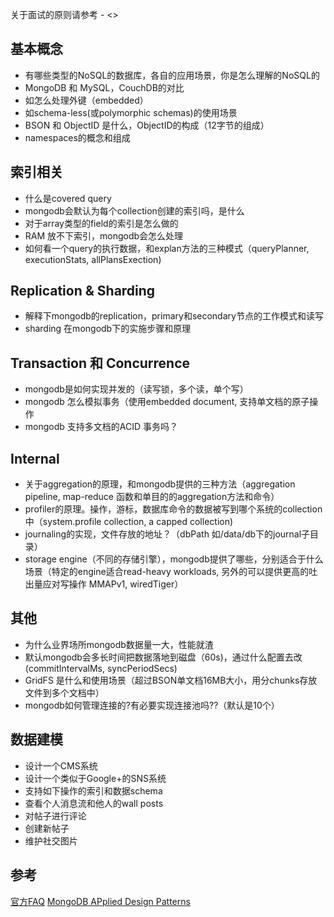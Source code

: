 
关于面试的原则请参考 - <>

## 基本概念
 - 有哪些类型的NoSQL的数据库，各自的应用场景，你是怎么理解的NoSQL的
 - MongoDB 和 MySQL，CouchDB的对比
 - 如怎么处理外键（embedded）
 - 如schema-less(或polymorphic schemas)的使用场景
 - BSON 和 ObjectID 是什么，ObjectID的构成（12字节的组成）
 - namespaces的概念和组成

## 索引相关
 - 什么是covered query
 - mongodb会默认为每个collection创建的索引吗，是什么
 - 对于array类型的field的索引是怎么做的
 - RAM 放不下索引，mongodb会怎么处理
 - 如何看一个query的执行数据，和explan方法的三种模式（queryPlanner, executionStats, allPlansExection)

## Replication & Sharding
 - 解释下mongodb的replication，primary和secondary节点的工作模式和读写
 - sharding 在mongodb下的实施步骤和原理

## Transaction 和 Concurrence
 - mongodb是如何实现并发的（读写锁，多个读，单个写）
 - mongodb 怎么模拟事务（使用embedded document, 支持单文档的原子操作
 - mongodb 支持多文档的ACID 事务吗？

## Internal
 - 关于aggregation的原理，和mongodb提供的三种方法（aggregation pipeline, map-reduce 函数和单目的的aggregation方法和命令）
 - profiler的原理。操作，游标，数据库命令的数据被写到哪个系统的collection中（system.profile collection, a capped collection)
 - journaling的实现，文件存放的地址？（dbPath 如/data/db下的journal子目录）
 - storage engine（不同的存储引擎），mongodb提供了哪些，分别适合于什么场景（特定的engine适合read-heavy workloads, 另外的可以提供更高的吐出量应对写操作 MMAPv1, wiredTiger）

## 其他
 - 为什么业界场所mongodb数据量一大，性能就渣
 - 默认mongodb会多长时间把数据落地到磁盘（60s)，通过什么配置去改(commitIntervalMs, syncPeriodSecs)
 - GridFS 是什么和使用场景（超过BSON单文档16MB大小，用分chunks存放文件到多个文档中）
 - mongodb如何管理连接的?有必要实现连接池吗??（默认是10个）

## 数据建模
 - 设计一个CMS系统
 - 设计一个类似于Google+的SNS系统
  - 支持如下操作的索引和数据schema
  - 查看个人消息流和他人的wall posts
  - 对帖子进行评论
  - 创建新帖子
  - 维护社交图片

## 参考
[官方FAQ](https://docs.mongodb.org/manual/faq/developers/)
[MongoDB APplied Design Patterns](http://shop.oreilly.com/product/0636920027041.do)

